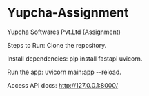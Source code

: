 # Yupcha-Assignment
Yupcha Softwares Pvt.Ltd (Assignment)

Steps to Run:
Clone the repository.

Install dependencies: pip install fastapi uvicorn.

Run the app: uvicorn main:app --reload.

Access API docs: http://127.0.0.1:8000/
